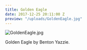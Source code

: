 ```yaml
---
title: Golden Eagle
date: 2017-12-25 20:11:00 Z
preview: "/uploads/GoldenEagle.jpg"
---
```


![GoldenEagle.jpg](/uploads/GoldenEagle.jpg)

Golden Eagle by Benton Yazzie.